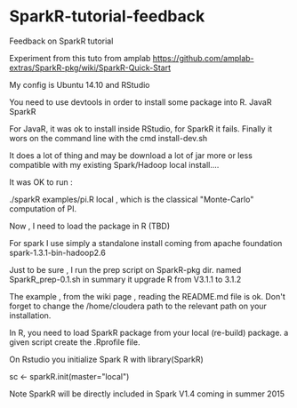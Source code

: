 # SparkR-tutorial-feedback
Feedback on SparkR tutorial

Experiment from this tuto from amplab
https://github.com/amplab-extras/SparkR-pkg/wiki/SparkR-Quick-Start

My config is Ubuntu 14.10 and RStudio

You need to use devtools in order to install some package into R.
JavaR
SparkR

For JavaR, it was ok to install inside RStudio, for SparkR it fails.
Finally it wors on the command line with the cmd install-dev.sh  

It does a lot of thing and may be download a lot of jar more or less compatible with my existing
Spark/Hadoop local install....  

It was OK to run :  

./sparkR examples/pi.R local , which is the classical "Monte-Carlo" computation of PI.

Now , I need to load the package in R (TBD)  

For spark I use simply a standalone install coming from apache foundation
spark-1.3.1-bin-hadoop2.6

Just to be sure , I run the prep script on SparkR-pkg dir. named SparkR_prep-0.1.sh
in summary it upgrade R from V3.1.1 to 3.1.2

The example , from the wiki page , reading the README.md file is ok.
Don't forget to change the /home/cloudera path to the relevant path on your installation.

In R, you need to load SparkR package from your local (re-build) package. a given script create
 the .Rprofile file.
 
 On Rstudio you initialize Spark R with 
 library(SparkR)
 
 sc <- sparkR.init(master="local")
 
 

Note SparkR will be directly included in Spark V1.4 coming in summer 2015
